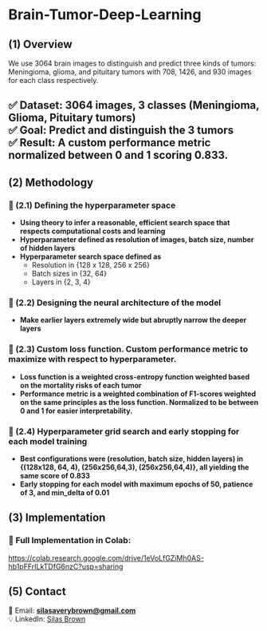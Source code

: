 # Brain-Tumor-Deep-Learning

## (1) Overview  

We use 3064 brain images to distinguish and predict three kinds of tumors: Meningioma, glioma, and pituitary tumors with 708, 1426, and 930 images for each class respectively. 

✅ **Dataset:** 3064 images, 3 classes (Meningioma, Glioma, Pituitary tumors)   
✅ **Goal:** Predict and distinguish the 3 tumors  
✅ **Result:** A custom performance metric normalized between 0 and 1 scoring 0.833.
---

## (2) Methodology  
### 🔹 (2.1) Defining the hyperparameter space
  - **Using theory to infer a reasonable, efficient search space that respects computational costs and learning**
  - **Hyperparameter defined as resolution of images, batch size, number of hidden layers**
  - **Hyperparameter search space defined as**
      - Resolution in {128 x 128, 256 x 256}
      - Batch sizes in {32, 64}
      - Layers in {2, 3, 4}
 ### 🔹 (2.2) Designing the neural architecture of the model
   - **Make earlier layers extremely wide but abruptly narrow the deeper layers**
 ### 🔹 (2.3) Custom loss function. Custom performance metric to maximize with respect to hyperparameter.
   - **Loss function is a weighted cross-entropy function weighted based on the mortality risks of each tumor**
   - **Performance metric is a weighted combination of F1-scores weighted on the same principles as the loss function. Normalized to be between 0 and 1 for easier interpretability.**
 ### 🔹 (2.4) Hyperparameter grid search and early stopping for each model training
   - **Best configurations were (resolution, batch size, hidden layers) in {(128x128, 64, 4), (256x256,64,3), (256x256,64,4)}, all yielding the same score of 0.833**
   - **Early stopping for each model with maximum epochs of 50, patience of 3, and min_delta of 0.01**

## (3) Implementation  

### **🔗 Full Implementation in Colab:**  
https://colab.research.google.com/drive/1eVoLfGZiMh0AS-hb1pFFrILkTDfG6nzC?usp=sharing
## (5) Contact  
📧 Email: **silasaverybrown@gmail.com**  
💡 LinkedIn: [Silas Brown](https://www.linkedin.com/in/silas-brown/) 



